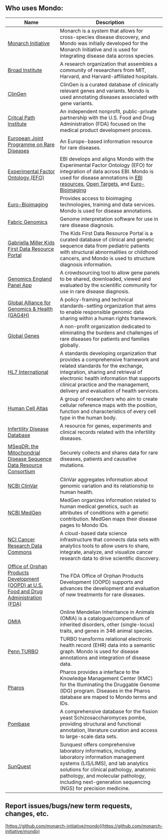 ---
---
## Who uses Mondo:

Name | Description
-- | -- 
[Monarch Initiative](https://monarchinitiative.org/) | Monarch is a system that allows for cross-species disease discovery, and Mondo was initially developed for the Monarch Initiative and is used for integrating disease data across species. 
[Broad Institute](https://www.broadinstitute.org/) | A research organization that assembles a community of researchers from MIT, Harvard, and Harvard-affiliated hospitals. 
[ClinGen](https://clinicalgenome.org/) | ClinGen is a curated database of clinically relevant genes and variants. Mondo is used annotating diseases associated with gene variants.
[Critcal Path Institute](https://c-path.org/) | An independent nonprofit, public-private partnership with the U.S. Food and Drug Administration (FDA) focused on the medical product development process.
[European Joint Programme on Rare Diseases](https://www.ejprarediseases.org/) | An Europe-based information resource for rare diseases.
[Experimental Factor Ontology (EFO)](https://www.ebi.ac.uk/efo/) | EBI develops and aligns Mondo with the Experimental Factor Ontology (EFO) for integration of data across EBI. Mondo is used for disease annotations in [EBI resources](https://www.ebi.ac.uk/services), [Open Targets](https://www.opentargets.org/), and [Euro-Bioimaging](http://www.eurobioimaging.eu/) 
[Euro-Bioimaging](https://www.eurobioimaging.eu/) | Provides access to bioimaging technologies, training and data services. Mondo is used for disease annotations.
[Fabric Genomics](https://fabricgenomics.com/) | Genome interpretation software for use in rare disease diagnosis.
[Gabriella Miller Kids First Data Resource Portal](https://kidsfirstdrc.org/) | The Kids First Data Resource Portal is a curated database of clinical and genetic sequence data from pediatric patients with structural abnormalities or childhood cancers, and Mondo is used to structure diagnosis information.
[Genomics England Panel App](https://panelapp.genomicsengland.co.uk/) | A crowdsourcing tool to allow gene panels to be shared, downloaded, viewed and evaluated by the scientific community for use in rare disease diagnosis.
[Global Alliance for Genomics & Health (GAG4H)](https://www.ga4gh.org/) | A policy-framing and technical standards-setting organization that aims to enable responsible genomic data sharing within a human rights framework.
[Global Genes](https://globalgenes.org/) | A non-profit organization dedicated to eliminating the burdens and challenges of rare diseases for patients and families globally. 
[HL7 International](https://confluence.hl7.org/display/TA/External+Terminologies+-+Information) | A standards developing organization that provides a comprehensive framework and related standards for the exchange, integration, sharing and retrieval of electronic health information that supports clinical practice and the management, delivery and evaluation of health services.
[Human Cell Atlas](https://www.humancellatlas.org/) | A group of researchers who aim to create cellular reference maps with the position, function and characteristics of every cell type in the human body.
[Infertility Disease Database](http://mdl.shsmu.edu.cn/IDDB/module/mainpage/mainpage.jsp) | A resource for genes, experiments and clinical records related with the infertility diseases. 
[MSeqDR: the Mitochondrial Disease Sequence Data Resource Consortium ](https://mseqdr.org/) | Securely collects and shares data for rare diseases, patients and causative mutations.
[NCBI ClinVar](https://www.ncbi.nlm.nih.gov/clinvar/) | ClinVar aggregates information about genomic variation and its relationship to human health.
[NCBI MedGen](https://www.ncbi.nlm.nih.gov/medgen/) | MedGen organizes information related to human medical genetics, such as attributes of conditions with a genetic contribution. MedGen maps their disease pages to Mondo IDs.
[NCI Cancer Research Data Commons](https://datascience.cancer.gov/data-commons) | A cloud-based data science infrastructure that connects data sets with analytics tools to allow users to share, integrate, analyze, and visualize cancer research data to drive scientific discovery.
[Office of Orphan Products Development (OOPD) at U.S. Food and Drug Administration (FDA)](https://www.fda.gov/about-fda/office-clinical-policy-and-programs/office-orphan-products-development) | The FDA Office of Orphan Products Development (OOPD) supports and advances the development and evaluation of new treatments for rare diseases.
[OMIA](https://omia.org) | Online Mendelian Inheritance in Animals (OMIA) is a catalogue/compendium of inherited disorders, other (single-locus) traits, and genes in 346 animal species. 
[Penn TURBO](http://upibi.org/turbo/) | TURBO transforms relational electronic health record (EHR) data into a semantic graph. Mondo is used for disease annotations and integration of disease data.
[Pharos](https://pharos.nih.gov/diseases) | Pharos provides a interface to the Knowledge Management Center (KMC) for the Illuminating the Druggable Genome (IDG) program. Diseases in the Pharos database are maped to Mondo terms and IDs.
[Pombase](https://www.pombase.org/) | A comprehensive database for the fission yeast Schizosaccharomyces pombe, providing structural and functional annotation, literature curation and access to large-scale data sets.
[SunQuest](https://www.sunquestinfo.com/) | Sunquest offers comprehensive laboratory informatics, including laboratory information management systems (LIS/LIMS), and lab analytics solutions for clinical pathology, anatomic pathology, and molecular pathology, including next-generation sequencing (NGS) for precision medicine.

<!---- [Ancestry](https://support.ancestry.com/s/article/Disease-Condition-Catalog-Powered-by-MONDO)--->

## Report issues/bugs/new term requests, changes, etc.

[https://github.com/monarch-initiative/mondo](https://github.com/monarch-initiative/mondo)
